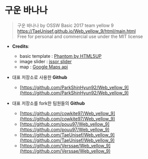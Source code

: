 # 구운 바나나

> 구운 바나나 by OSSW Basic 2017 team yellow 9
>https://TaeUnisef.github.io/Web_yellow_9/html/main.html<br/>
>Free for personal and commercial use under the MIT license

* **Credits**:
	* basic template : [Phantom by HTML5UP](https://html5up.net)
	* image slider : [jssor slider](https://www.jssor.com)
	* map : [Google Maps api](https://developers.google.com/maps/documentation/javascript/adding-a-google-map?hl=ko)


* 대표 저장소로 사용한 **Github**
	* [https://github.com/ParkShinHyun92/Web_yellow_9](https://github.com/ParkShinHyun92/Web_yellow_9)
* 대표 저장소를 fork한 팀원들의 **Github**
	* [https://github.com/cowkite97/Web_yellow_9](https://github.com/cowkite97/Web_yellow_9)
  * [https://github.com/pouu97/Web_yellow_9](https://github.com/pouu97/Web_yellow_9)
  * [https://github.com/TaeUnisef/Web_yellow_9](https://github.com/TaeUnisef/Web_yellow_9)
  * [https://github.com/Verssae/Web_yellow_9](https://github.com/Verssae/Web_yellow_9)
